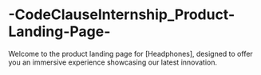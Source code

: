 # -CodeClauseInternship_Product-Landing-Page-
Welcome to the product landing page for [Headphones], designed to offer you an immersive experience showcasing our latest innovation.
